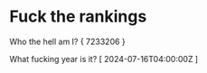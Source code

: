 # Fuck the rankings

Who the hell am I?
{ 7233206 }

What fucking year is it?
[ 2024-07-16T04:00:00Z ]
